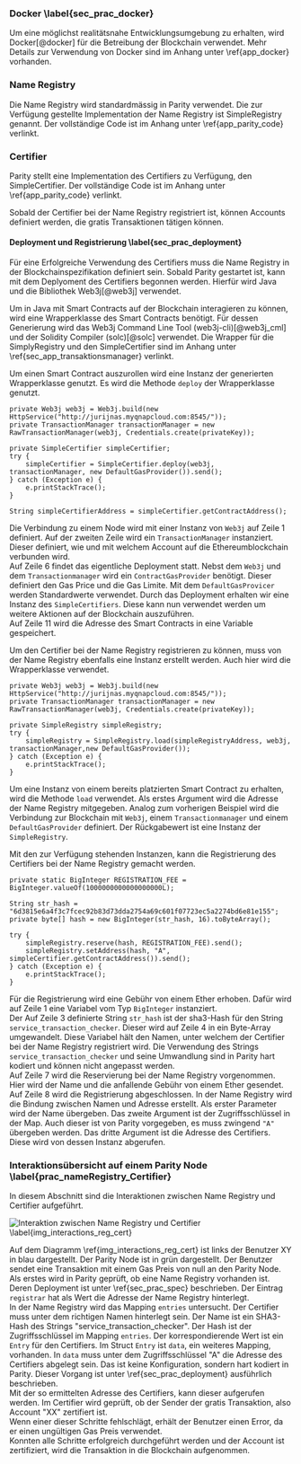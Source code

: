 
### Docker \label{sec_prac_docker}

Um eine möglichst realitätsnahe Entwicklungsumgebung zu erhalten, wird
Docker[@docker] für die Betreibung der Blockchain verwendet. Mehr Details zur
Verwendung von Docker sind im Anhang unter \ref{app_docker} vorhanden.

### Name Registry

Die Name Registry wird standardmässig in Parity verwendet. Die zur Verfügung
gestellte Implementation der Name Registry ist SimpleRegistry genannt. Der
vollständige Code ist im Anhang unter \ref{app_parity_code} verlinkt. 


### Certifier

Parity stellt eine Implementation des Certifiers zu Verfügung, den
SimpleCertifier. Der vollständige Code ist im Anhang unter \ref{app_parity_code}
verlinkt. 

Sobald der Certifier bei der Name Registry registriert ist, können Accounts
definiert werden, die gratis Transaktionen tätigen können. 

#### Deployment und Registrierung \label{sec_prac_deployment}

Für eine Erfolgreiche Verwendung des Certifiers muss die Name Registry in der
Blockchainspezifikation definiert sein. Sobald Parity gestartet ist, kann mit
dem Deplyoment des Certifiers begonnen werden. Hierfür wird Java und die
Bibliothek Web3j[@web3j] verwendet.  

Um in Java mit Smart Contracts auf der Blockchain interagieren zu können, wird
eine Wrapperklasse des Smart Contracts benötigt. Für dessen Generierung wird das
Web3j Command Line Tool (web3j-cli)[@web3j_cml] und der Solidity Compiler
(solc)[@solc] verwendet. Die Wrapper für die SimplyRegistry und den
SimpleCertifier sind im Anhang unter \ref{sec_app_transaktionsmanager} verlinkt. 

Um einen Smart Contract auszurollen wird eine Instanz der generierten
Wrapperklasse genutzt. Es wird die Methode ```deploy``` der Wrapperklasse
genutzt. 

```{caption="Deplyoment des Certifiers" label=li_certifier_deployment .java .numberLines}
private Web3j web3j = Web3j.build(new HttpService("http://jurijnas.myqnapcloud.com:8545/"));
private TransactionManager transactionManager = new RawTransactionManager(web3j, Credentials.create(privateKey));

private SimpleCertifier simpleCertifier;
try {
	simpleCertifier = SimpleCertifier.deploy(web3j, transactionManager, new DefaultGasProvider()).send();
} catch (Exception e) {
    e.printStackTrace(); 
}

String simpleCertifierAddress = simpleCertifier.getContractAddress();
```
Die Verbindung zu einem Node wird mit einer Instanz von ```Web3j``` auf Zeile 1
definiert. Auf der zweiten Zeile wird ein ```TransactionManager``` instanziert.
Dieser definiert, wie und mit welchem Account auf die Ethereumblockchain
verbunden wird.\
Auf Zeile 6 findet das eigentliche Deployment statt. Nebst dem ```Web3j``` und
dem ```Transactionmanager``` wird ein ```ContractGasProvider``` benötigt. Dieser
definiert den Gas Price und die Gas Limite. Mit dem ```DefaultGasProvicer```
werden Standardwerte verwendet. Durch das Deployment erhalten wir eine Instanz
des ```SimpleCertifiers```. Diese kann nun verwendet werden um weitere Aktionen
auf der Blockchain auszuführen.\
Auf Zeile 11 wird die Adresse des Smart Contracts in eine Variable gespeichert.  

Um den Certifier bei der Name Registry registrieren zu können, muss von der Name
Registry ebenfalls eine Instanz erstellt werden. Auch hier wird die
Wrapperklasse verwendet.

```{caption="Erstellen der Name Registry - Instanz" label=li_registration_cert .java .numberLines}
private Web3j web3j = Web3j.build(new HttpService("http://jurijnas.myqnapcloud.com:8545/"));
private TransactionManager transactionManager = new RawTransactionManager(web3j, Credentials.create(privateKey));

private SimpleRegistry simpleRegistry;
try {
	simpleRegistry = SimpleRegistry.load(simpleRegistryAddress, web3j, transactionManager,new DefaultGasProvider());
} catch (Exception e) {
    e.printStackTrace(); 
}
```
Um eine Instanz von einem bereits platzierten Smart Contract zu erhalten, wird
die Methode ```load``` verwendet. Als erstes Argument wird die Adresse der Name
Registry mitgegeben. Analog zum vorherigen Beispiel wird die Verbindung zur
Blockchain mit ```Web3j```, einem ```Transactionmanager``` und einem
```DefaultGasProvider``` definiert. Der Rückgabewert ist eine Instanz der
```SimpleRegistry```. 

Mit den zur Verfügung stehenden Instanzen, kann die Registrierung des Certifiers
bei der Name Registry gemacht werden. 

```{caption="Reservierung und anschliessende Registrierung bei der Name Registry" label=li_reservation_and_registration .java .numberLines}
private static BigInteger REGISTRATION_FEE = BigInteger.valueOf(1000000000000000000L);

String str_hash = "6d3815e6a4f3c7fcec92b83d73dda2754a69c601f07723ec5a2274bd6e81e155";
private byte[] hash = new BigInteger(str_hash, 16).toByteArray();

try {
	simpleRegistry.reserve(hash, REGISTRATION_FEE).send();
	simpleRegistry.setAddress(hash, "A", simpleCertifier.getContractAddress()).send();
} catch (Exception e) {
    e.printStackTrace(); 
}
``` 
Für die Registrierung wird eine Gebühr von einem Ether erhoben. Dafür wird auf
Zeile 1 eine Variabel vom Typ ```BigInteger``` instanziert.\
Der Auf Zeile 3 definierte String ```str_hash``` ist der sha3-Hash für den
String ```service_transaction_checker```. Dieser wird auf Zeile 4 in ein
Byte-Array umgewandelt. Diese Variabel hält den Namen, unter welchem der
Certifier bei der Name Registry registriert wird. Die Verwendung des Strings
```service_transaction_checker``` und seine Umwandlung sind in Parity hart
kodiert und können nicht angepasst werden.\
Auf Zeile 7 wird die Reservierung bei der Name Registry vorgenommen. Hier wird
der Name und die anfallende Gebühr von einem Ether gesendet.\
Auf Zeile 8 wird die Registrierung abgeschlossen. In der Name Registry wird die
Bindung zwischen Namen und Adresse erstellt. Als erster Parameter wird der Name
übergeben. Das zweite Argument ist der Zugriffsschlüssel in der Map. Auch dieser
ist von Parity vorgegeben, es muss zwingend ```"A"``` übergeben werden. Das
dritte Argument ist die Adresse des Certifiers. Diese wird von dessen Instanz
abgerufen. 


### Interaktionsübersicht auf einem Parity Node \label{prac_nameRegistry_Certifier}

In diesem Abschnitt sind die Interaktionen zwischen Name Registry und Certifier
aufgeführt. 

![Interaktion zwischen Name Registry und Certifier  \label{img_interactions_reg_cert}](images/parity_node.png "Interaktionen zwischen Name Registry und Certifier")

Auf dem Diagramm \ref{img_interactions_reg_cert} ist links der Benutzer XY in blau
dargestellt. Der Parity Node ist in grün dargestellt. Der Benutzer sendet eine
Transaktion mit einem Gas Preis von null an den Parity Node.\
Als erstes wird in Parity geprüft, ob eine Name Registry vorhanden ist. Deren
Deployment ist unter \ref{sec_prac_spec} beschrieben. Der Eintrag
```registrar``` hat als Wert die Adresse der Name Registry hinterlegt.\
In der Name Registry wird das Mapping ```entries``` untersucht. Der Certifier
muss unter dem richtigen Namen hinterlegt sein. Der Name ist ein SHA3-Hash des
Strings "service_transaction_checker". Der Hash ist der Zugriffsschlüssel im
Mapping ```entries```. Der korrespondierende Wert ist ein ```Entry``` für den
Certifiers. Im Struct ```Entry``` ist ```data```, ein weiteres Mapping,
vorhanden. In ```data``` muss unter dem Zugriffsschlüssel "A" die Adresse des
Certifiers abgelegt sein. Das ist keine Konfiguration, sondern hart kodiert in
Parity. Dieser Vorgang ist unter \ref{sec_prac_deployment} ausführlich
beschrieben.\
Mit der so ermittelten Adresse des Certifiers, kann dieser aufgerufen werden.
Im Certifier wird geprüft, ob der Sender der gratis Transaktion, also Account
"XX" zertifiert ist.\
Wenn einer dieser Schritte fehlschlägt, erhält der Benutzer
einen Error, da er einen ungültigen Gas Preis verwendet.\
Konnten alle Schritte erfolgreich durchgeführt werden und der Account ist
zertifiziert, wird die Transaktion in die Blockchain aufgenommen.  
